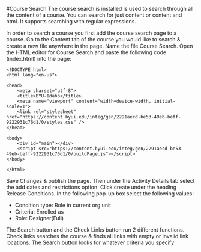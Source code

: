 #Course Search
The course search is installed is used to search through all the content of a course. You can search for just content or content and html. It supports searching with regular expressions. 

In order to search a course you first add the course search page to a course. Go to the Content tab of the course you would like to search & create a new file anywhere in the page. Name the file Course Search. Open the HTML editor for Course Search and paste the following code (index.html) into the page:
```
<!DOCTYPE html>
<html lang="en-us">

<head>
    <meta charset="utf-8">
    <title>BYU-Idaho</title>
    <meta name="viewport" content="width=device-width, initial-scale=1">
    <link rel="stylesheet" href="https://content.byui.edu/integ/gen/2291aecd-be53-49eb-beff-9222931c76d1/0/styles.css" />
</head>

<body>
    <div id="main"></div>
    <script src="https://content.byui.edu/integ/gen/2291aecd-be53-49eb-beff-9222931c76d1/0/buildPage.js"></script>
</body>

</html>
```

Save Changes & publish the page. Then under the Activity Details tab select the add dates and restrictions option. Click create under the heading Release Conditions.
In the following pop-up box select the following values:
- Condition type: Role in current org unit
- Criteria: Enrolled as
- Role: Designer(Full)

The Search button and the Check Links button run 2 different functions. Check links searches the course & finds all links with empty or invalid link locations. The Search button looks for whatever criteria you specify

